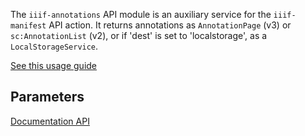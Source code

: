 The `iiif-annotations` API module is an auxiliary service for the `iiif-manifest` API action. It returns annotations as `AnnotationPage` (v3) or `sc:AnnotationList` (v2), or if 'dest' is set to 'localstorage', as a `LocalStorageService`.

[See this usage guide]({urlBase}/Special:IIIF/case-smw-annotations)

## Parameters
[Documentation API]({urlBase}/api.php?action=help&modules=iiif-annotations)

<!--
## Redirect service
- ? Special:IIIFServ/annot/...

-->
